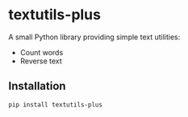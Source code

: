 # textutils-plus

A small Python library providing simple text utilities:
- Count words
- Reverse text

## Installation
```bash
pip install textutils-plus
